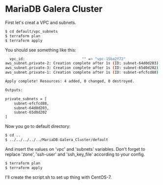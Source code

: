 # MariaDB Galera Cluster

First let's creat a VPC and subnets.

```bash
$ cd default/vpc_subnets
$ terraform plan 
$ terraform apply
```

You should see something like this:

```bash
  vpc_id:                          "" => "vpc-15ba2f72"
aws_subnet.private-2: Creation complete after 1s (ID: subnet-64d0d203)
aws_subnet.private-3: Creation complete after 1s (ID: subnet-65d0d202)
aws_subnet.private-1: Creation complete after 1s (ID: subnet-efcfcd88)

Apply complete! Resources: 4 added, 0 changed, 0 destroyed.

Outputs:

private_subnets = [
    subnet-efcfcd88,
    subnet-64d0d203,
    subnet-65d0d202
]
```

Now you go to default directory:

```bash
$ cd ..
$ ../../../../../MariaDB-Galera_Cluster/default
```

And insert the values on 'vpc' and 'subnets' variables. 
Don't forget to replace 'zone', 'ssh-user' and 'ssh_key_file' according to your config.

```bash
$ terraform plan
$ terraform apply
```

I'll create the script.sh to set up thing with CentOS-7.
